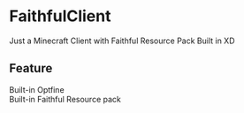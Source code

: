 # FaithfulClient
Just a Minecraft Client with Faithful Resource Pack Built in XD

## Feature  
Built-in Optfine  
Built-in Faithful Resource pack
